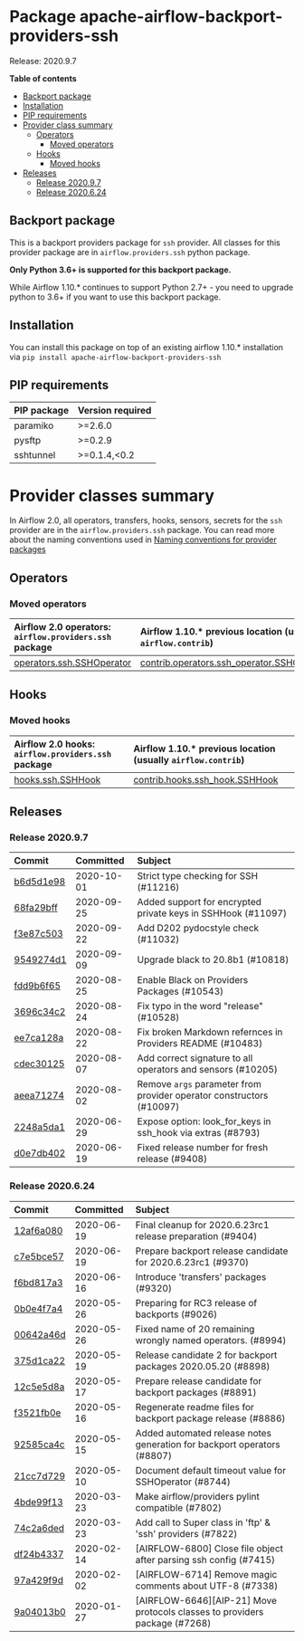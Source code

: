 <!--
 Licensed to the Apache Software Foundation (ASF) under one
 or more contributor license agreements.  See the NOTICE file
 distributed with this work for additional information
 regarding copyright ownership.  The ASF licenses this file
 to you under the Apache License, Version 2.0 (the
 "License"); you may not use this file except in compliance
 with the License.  You may obtain a copy of the License at

   http://www.apache.org/licenses/LICENSE-2.0

 Unless required by applicable law or agreed to in writing,
 software distributed under the License is distributed on an
 "AS IS" BASIS, WITHOUT WARRANTIES OR CONDITIONS OF ANY
 KIND, either express or implied.  See the License for the
 specific language governing permissions and limitations
 under the License.
 -->


# Package apache-airflow-backport-providers-ssh

Release: 2020.9.7

**Table of contents**

- [Backport package](#backport-package)
- [Installation](#installation)
- [PIP requirements](#pip-requirements)
- [Provider class summary](#provider-classes-summary)
    - [Operators](#operators)
        - [Moved operators](#moved-operators)
    - [Hooks](#hooks)
        - [Moved hooks](#moved-hooks)
- [Releases](#releases)
    - [Release 2020.9.7](#release-202097)
    - [Release 2020.6.24](#release-2020624)

## Backport package

This is a backport providers package for `ssh` provider. All classes for this provider package
are in `airflow.providers.ssh` python package.

**Only Python 3.6+ is supported for this backport package.**

While Airflow 1.10.* continues to support Python 2.7+ - you need to upgrade python to 3.6+ if you
want to use this backport package.



## Installation

You can install this package on top of an existing airflow 1.10.* installation via
`pip install apache-airflow-backport-providers-ssh`

## PIP requirements

| PIP package   | Version required   |
|:--------------|:-------------------|
| paramiko      | &gt;=2.6.0            |
| pysftp        | &gt;=0.2.9            |
| sshtunnel     | &gt;=0.1.4,&lt;0.2       |

# Provider classes summary

In Airflow 2.0, all operators, transfers, hooks, sensors, secrets for the `ssh` provider
are in the `airflow.providers.ssh` package. You can read more about the naming conventions used
in [Naming conventions for provider packages](https://github.com/apache/airflow/blob/master/CONTRIBUTING.rst#naming-conventions-for-provider-packages)


## Operators



### Moved operators

| Airflow 2.0 operators: `airflow.providers.ssh` package                                                            | Airflow 1.10.* previous location (usually `airflow.contrib`)                                                                                |
|:------------------------------------------------------------------------------------------------------------------|:--------------------------------------------------------------------------------------------------------------------------------------------|
| [operators.ssh.SSHOperator](https://github.com/apache/airflow/blob/master/airflow/providers/ssh/operators/ssh.py) | [contrib.operators.ssh_operator.SSHOperator](https://github.com/apache/airflow/blob/v1-10-stable/airflow/contrib/operators/ssh_operator.py) |


## Hooks



### Moved hooks

| Airflow 2.0 hooks: `airflow.providers.ssh` package                                                    | Airflow 1.10.* previous location (usually `airflow.contrib`)                                                            |
|:------------------------------------------------------------------------------------------------------|:------------------------------------------------------------------------------------------------------------------------|
| [hooks.ssh.SSHHook](https://github.com/apache/airflow/blob/master/airflow/providers/ssh/hooks/ssh.py) | [contrib.hooks.ssh_hook.SSHHook](https://github.com/apache/airflow/blob/v1-10-stable/airflow/contrib/hooks/ssh_hook.py) |



## Releases

### Release 2020.9.7

| Commit                                                                                         | Committed   | Subject                                                              |
|:-----------------------------------------------------------------------------------------------|:------------|:---------------------------------------------------------------------|
| [b6d5d1e98](https://github.com/apache/airflow/commit/b6d5d1e985ffc19867647ea0b35fa14c2cdfb59a) | 2020-10-01  | Strict type checking for SSH (#11216)                                |
| [68fa29bff](https://github.com/apache/airflow/commit/68fa29bff0203bc02b85ef93b7617770219c260a) | 2020-09-25  | Added support for encrypted private keys in SSHHook (#11097)         |
| [f3e87c503](https://github.com/apache/airflow/commit/f3e87c503081a3085dff6c7352640d7f08beb5bc) | 2020-09-22  | Add D202 pydocstyle check (#11032)                                   |
| [9549274d1](https://github.com/apache/airflow/commit/9549274d110f689a0bd709db829a4d69e274eed9) | 2020-09-09  | Upgrade black to 20.8b1 (#10818)                                     |
| [fdd9b6f65](https://github.com/apache/airflow/commit/fdd9b6f65b608c516b8a062b058972d9a45ec9e3) | 2020-08-25  | Enable Black on Providers Packages (#10543)                          |
| [3696c34c2](https://github.com/apache/airflow/commit/3696c34c28c6bc7b442deab999d9ecba24ed0e34) | 2020-08-24  | Fix typo in the word &#34;release&#34; (#10528)                              |
| [ee7ca128a](https://github.com/apache/airflow/commit/ee7ca128a17937313566f2badb6cc569c614db94) | 2020-08-22  | Fix broken Markdown refernces in Providers README (#10483)           |
| [cdec30125](https://github.com/apache/airflow/commit/cdec3012542b45d23a05f62d69110944ba542e2a) | 2020-08-07  | Add correct signature to all operators and sensors (#10205)          |
| [aeea71274](https://github.com/apache/airflow/commit/aeea71274d4527ff2351102e94aa38bda6099e7f) | 2020-08-02  | Remove `args` parameter from provider operator constructors (#10097) |
| [2248a5da1](https://github.com/apache/airflow/commit/2248a5da1d83ca901ec24d5809e718bbbd2c3894) | 2020-06-29  | Expose option: look_for_keys in ssh_hook via extras (#8793)          |
| [d0e7db402](https://github.com/apache/airflow/commit/d0e7db4024806af35e3c9a2cae460fdeedd4d2ec) | 2020-06-19  | Fixed release number for fresh release (#9408)                       |


### Release 2020.6.24

| Commit                                                                                         | Committed   | Subject                                                                    |
|:-----------------------------------------------------------------------------------------------|:------------|:---------------------------------------------------------------------------|
| [12af6a080](https://github.com/apache/airflow/commit/12af6a08009b8776e00d8a0aab92363eb8c4e8b1) | 2020-06-19  | Final cleanup for 2020.6.23rc1 release preparation (#9404)                 |
| [c7e5bce57](https://github.com/apache/airflow/commit/c7e5bce57fe7f51cefce4f8a41ce408ac5675d13) | 2020-06-19  | Prepare backport release candidate for 2020.6.23rc1 (#9370)                |
| [f6bd817a3](https://github.com/apache/airflow/commit/f6bd817a3aac0a16430fc2e3d59c1f17a69a15ac) | 2020-06-16  | Introduce &#39;transfers&#39; packages (#9320)                                     |
| [0b0e4f7a4](https://github.com/apache/airflow/commit/0b0e4f7a4cceff3efe15161fb40b984782760a34) | 2020-05-26  | Preparing for RC3 release of backports (#9026)                              |
| [00642a46d](https://github.com/apache/airflow/commit/00642a46d019870c4decb3d0e47c01d6a25cb88c) | 2020-05-26  | Fixed name of 20 remaining wrongly named operators. (#8994)                |
| [375d1ca22](https://github.com/apache/airflow/commit/375d1ca229464617780623c61c6e8a1bf570c87f) | 2020-05-19  | Release candidate 2 for backport packages 2020.05.20 (#8898)               |
| [12c5e5d8a](https://github.com/apache/airflow/commit/12c5e5d8ae25fa633efe63ccf4db389e2b796d79) | 2020-05-17  | Prepare release candidate for backport packages (#8891)                    |
| [f3521fb0e](https://github.com/apache/airflow/commit/f3521fb0e36733d8bd356123e56a453fd37a6dca) | 2020-05-16  | Regenerate readme files for backport package release (#8886)               |
| [92585ca4c](https://github.com/apache/airflow/commit/92585ca4cb375ac879f4ab331b3a063106eb7b92) | 2020-05-15  | Added automated release notes generation for backport operators (#8807)    |
| [21cc7d729](https://github.com/apache/airflow/commit/21cc7d729827e9f3af0698bf647b2d41fc87b11c) | 2020-05-10  | Document default timeout value for SSHOperator (#8744)                     |
| [4bde99f13](https://github.com/apache/airflow/commit/4bde99f1323d72f6c84c1548079d5e98fc0a2a9a) | 2020-03-23  | Make airflow/providers pylint compatible (#7802)                           |
| [74c2a6ded](https://github.com/apache/airflow/commit/74c2a6ded4d615de8e1b1c04a25146344138e920) | 2020-03-23  | Add call to Super class in &#39;ftp&#39; &amp; &#39;ssh&#39; providers (#7822)                 |
| [df24b4337](https://github.com/apache/airflow/commit/df24b43370ca5812273ecd91d35104e023a407e6) | 2020-02-14  | [AIRFLOW-6800] Close file object after parsing ssh config (#7415)          |
| [97a429f9d](https://github.com/apache/airflow/commit/97a429f9d0cf740c5698060ad55f11e93cb57b55) | 2020-02-02  | [AIRFLOW-6714] Remove magic comments about UTF-8 (#7338)                   |
| [9a04013b0](https://github.com/apache/airflow/commit/9a04013b0e40b0d744ff4ac9f008491806d60df2) | 2020-01-27  | [AIRFLOW-6646][AIP-21] Move protocols classes to providers package (#7268) |
